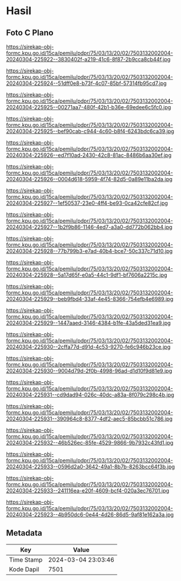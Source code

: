 # Hasil

## Foto C Plano

https://sirekap-obj-formc.kpu.go.id/15ca/pemilu/pdpr/75/03/13/20/02/7503132002004-20240304-225922--3830402f-a219-41c6-8f87-2b9cca8cb44f.jpg

https://sirekap-obj-formc.kpu.go.id/15ca/pemilu/pdpr/75/03/13/20/02/7503132002004-20240304-225924--51dff0e8-b73f-4c07-85bf-57314fb95cd7.jpg

https://sirekap-obj-formc.kpu.go.id/15ca/pemilu/pdpr/75/03/13/20/02/7503132002004-20240304-225925--00271aa7-480f-42b1-b36e-69edee6c5fc0.jpg

https://sirekap-obj-formc.kpu.go.id/15ca/pemilu/pdpr/75/03/13/20/02/7503132002004-20240304-225925--bef90cab-c944-4c60-b8f4-6243bdc6ca39.jpg

https://sirekap-obj-formc.kpu.go.id/15ca/pemilu/pdpr/75/03/13/20/02/7503132002004-20240304-225926--ed7f10ad-2430-42c8-81ac-8486b6aa30ef.jpg

https://sirekap-obj-formc.kpu.go.id/15ca/pemilu/pdpr/75/03/13/20/02/7503132002004-20240304-225926--0004d618-5959-4f74-82d5-0a89e11ba2da.jpg

https://sirekap-obj-formc.kpu.go.id/15ca/pemilu/pdpr/75/03/13/20/02/7503132002004-20240304-225927--1ef50537-23e0-4ff4-be93-0ca42cfe82cf.jpg

https://sirekap-obj-formc.kpu.go.id/15ca/pemilu/pdpr/75/03/13/20/02/7503132002004-20240304-225927--1b2f9b86-1146-4ed7-a3a0-dd772b062bb4.jpg

https://sirekap-obj-formc.kpu.go.id/15ca/pemilu/pdpr/75/03/13/20/02/7503132002004-20240304-225928--77b799b3-e7ad-40b4-bce7-50c337c71d10.jpg

https://sirekap-obj-formc.kpu.go.id/15ca/pemilu/pdpr/75/03/13/20/02/7503132002004-20240304-225928--5a17d65f-e0a5-44c1-9df1-bf7606a2215c.jpg

https://sirekap-obj-formc.kpu.go.id/15ca/pemilu/pdpr/75/03/13/20/02/7503132002004-20240304-225929--beb9fbd4-33af-4e45-8366-754efb4e6989.jpg

https://sirekap-obj-formc.kpu.go.id/15ca/pemilu/pdpr/75/03/13/20/02/7503132002004-20240304-225929--1447aaed-3146-4384-b1fe-43a5ded31ea9.jpg

https://sirekap-obj-formc.kpu.go.id/15ca/pemilu/pdpr/75/03/13/20/02/7503132002004-20240304-225930--2cffa77d-d91d-4c53-9270-fe6c946b23ce.jpg

https://sirekap-obj-formc.kpu.go.id/15ca/pemilu/pdpr/75/03/13/20/02/7503132002004-20240304-225930--9004d79d-2f0b-4998-96ad-d1d10f9d81e9.jpg

https://sirekap-obj-formc.kpu.go.id/15ca/pemilu/pdpr/75/03/13/20/02/7503132002004-20240304-225931--cd9dad94-026c-40dc-a83a-8f079c298c4b.jpg

https://sirekap-obj-formc.kpu.go.id/15ca/pemilu/pdpr/75/03/13/20/02/7503132002004-20240304-225931--390964c8-8377-4df2-aec5-85bcbb51c786.jpg

https://sirekap-obj-formc.kpu.go.id/15ca/pemilu/pdpr/75/03/13/20/02/7503132002004-20240304-225932--46b526ec-85fe-4529-9866-9b7932c43fd1.jpg

https://sirekap-obj-formc.kpu.go.id/15ca/pemilu/pdpr/75/03/13/20/02/7503132002004-20240304-225933--0596d2a0-3642-49a1-8b7b-8263bcc64f3b.jpg

https://sirekap-obj-formc.kpu.go.id/15ca/pemilu/pdpr/75/03/13/20/02/7503132002004-20240304-225933--241116ea-e20f-4609-bcf4-020a3ec76701.jpg

https://sirekap-obj-formc.kpu.go.id/15ca/pemilu/pdpr/75/03/13/20/02/7503132002004-20240304-225923--4b950dc6-0e44-4d26-86d5-9af81e162a3a.jpg


## Metadata

| Key        | Value               |
| ---------- | ------------------- |
| Time Stamp | 2024-03-04 23:03:46 |
| Kode Dapil | 7501                |



